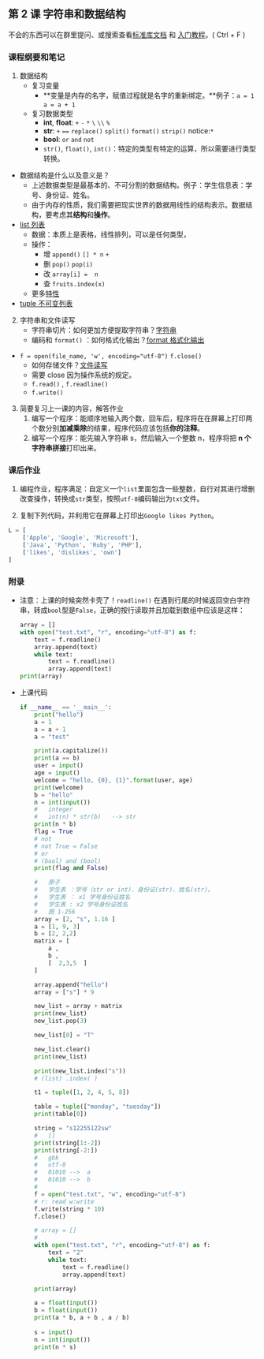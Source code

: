 ## 第 2 课 字符串和数据结构

不会的东西可以在群里提问、或搜索查看[标准库文档](https://docs.python.org/zh-cn/3/library/index.html) 和 [入门教程](https://docs.python.org/zh-cn/3/tutorial/index.html)。( Ctrl + F )

### 课程纲要和笔记

1. 数据结构
	- 复习变量
      - **变量是内存的名字，赋值过程就是名字的重新绑定。**例子：`a = 1` `a = a + 1`
    - 复习数据类型
      - **int**, **float**: `+` `-` `*`  `\` `\\` `%`
      - **str**: `+` `==` `replace()` `split()` `format()` `strip()` notice:`*`
      - **bool**: `or` `and` `not`
      - `str()`, `float()`, `int()`：特定的类型有特定的运算，所以需要进行类型转换。
- 数据结构是什么以及意义是？
  - 上述数据类型是最基本的、不可分割的数据结构。例子：学生信息表：学号、身份证、姓名。
  - 由于内存的性质，我们需要把现实世界的数据用线性的结构表示。数据结构，要考虑其**结构**和**操作**。
- [list 列表](https://docs.python.org/zh-cn/3/tutorial/introduction.html#lists) 
  - 数据：本质上是表格，线性排列，可以是任何类型，
  - 操作：
    - 增 `append()` `[] * n`  `+` 
    - 删 `pop()` `pop(i)`
    - 改 `array[i] =  n`
    - 查 `fruits.index(x)`
  - 更多[特性](https://docs.python.org/zh-cn/3/tutorial/datastructures.html#more-on-lists)
- [tuple 不可变列表](https://docs.python.org/zh-cn/3/library/stdtypes.html?highlight=tuple#tuple)

2. 字符串和文件读写
    - 字符串切片：如何更加方便提取字符串？[字符串](https://docs.python.org/zh-cn/3/tutorial/introduction.html#strings)
    - 编码和 `format()` ：如何格式化输出？[format 格式化输出](https://docs.python.org/zh-cn/3/tutorial/inputoutput.html#the-string-format-method)
- `f = open(file_name, 'w', encoding="utf-8")` `f.close()`
  - 如何存储文件？[文件读写](https://docs.python.org/zh-cn/3/tutorial/inputoutput.html#reading-and-writing-files)
  - 需要 close 因为操作系统的规定。
  - `f.read()` , `f.readline()` 
  - `f.write()`
3. 简要复习上一课的内容，解答作业
    1. 编写一个程序：能顺序地输入两个数，回车后，程序将在在屏幕上打印两个数分别**加减乘除**的结果，程序代码应该包括**你的注释**。
    2. 编写一个程序：能先输入字符串 s，然后输入一个整数 n，程序将把 **n 个字符串拼接**打印出来。


### 课后作业

1. 编程作业，程序满足：自定义一个`list`里面包含一些整数，自行对其进行增删改查操作，转换成`str`类型，按照`utf-8`编码输出为`txt`文件。

2. 复制下列代码，并利用它在屏幕上打印出`Google likes Python`。

```python
L = [
    ['Apple', 'Google', 'Microsoft'],
    ['Java', 'Python', 'Ruby', 'PHP'],
    ['likes', 'dislikes', 'own']
]
```

### 附录

- 注意：上课的时候突然卡壳了！`readline()` 在遇到行尾的时候返回空白字符串，转成`bool`型是`False`，正确的按行读取并且加载到数组中应该是这样：

  ```python
  array = []
  with open("test.txt", "r", encoding="utf-8") as f:
      text = f.readline()
      array.append(text)
      while text:
          text = f.readline()
          array.append(text)
  print(array)
  ```

- 上课代码

  ```python
  if __name__ == '__main__':
      print("hello")
      a = 1
      a = a + 1
      a = "test"
  
      print(a.capitalize())
      print(a == b)
      user = input()
      age = input()
      welcome = "hello, {0}, {1}".format(user, age)
      print(welcome)
      b = "hello"
      n = int(input())
      #   integer
      #   int(n) * str(b)   --> str
      print(n * b)
      flag = True
      # not
      # not True = False
      # or
      # (bool) and (bool)
      print(flag and False)
  
      #   原子
      #   学生表 ：学号（str or int)、身份证(str)、姓名(str)。
      #   学生表 ： x1 学号身份证姓名
      #   学生表 : x2 学号身份证姓名
      #   图 1-256
      array = [2, "s", 1.16 ]
      a = [1, 9, 3]
      b = [2, 2,2]
      matrix = [
          a ,
          b ,
          [  2,3,5  ]
      ]
  
      array.append("hello")
      array = ["s"] * 9
  
      new_list = array + matrix
      print(new_list)
      new_list.pop(3)
  
      new_list[0] = "T"
  
      new_list.clear()
      print(new_list)
  
      print(new_list.index("s"))
      # (list) .index( )
  
      t1 = tuple([1, 2, 4, 5, 8])
  
      table = tuple(["monday", "tuesday"])
      print(table[0])
  
      string = "s12255122sw"
      #   []
      print(string[1:-2])
      print(string[-2:])
      #   gbk
      #   utf-8
      #   01010 -->  a
      #   01010 -->  b
      #
      f = open("test.txt", "w", encoding="utf-8")
      # r: read w:write
      f.write(string * 10)
      f.close()
  
      # array = []
      #
      with open("test.txt", "r", encoding="utf-8") as f:
          text = "2"
          while text:
              text = f.readline()
              array.append(text)
  
      print(array)
  
      a = float(input())
      b = float(input())
      print(a * b, a + b , a / b)
      
      s = input()
      n = int(input())
      print(n * s)
  ```

  